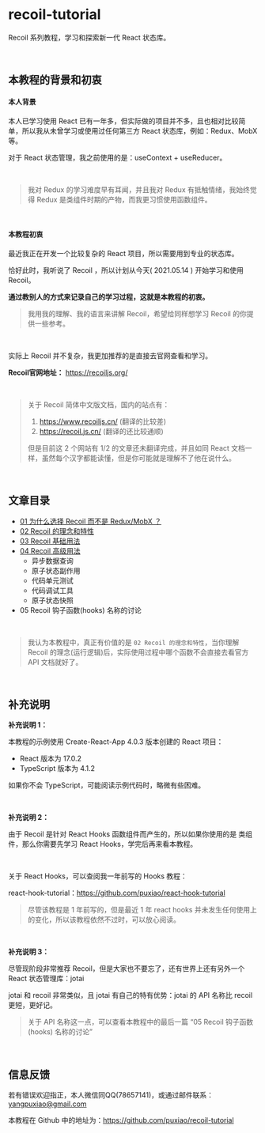 # recoil-tutorial
Recoil 系列教程，学习和探索新一代 React 状态库。



<br>

## 本教程的背景和初衷

#### 本人背景

本人已学习使用 React 已有一年多，但实际做的项目并不多，且也相对比较简单，所以我从未曾学习或使用过任何第三方 React 状态库，例如：Redux、MobX 等。

对于 React 状态管理，我之前使用的是：useContext + useReducer。



<br>

> 我对 Redux 的学习难度早有耳闻，并且我对 Redux 有抵触情绪，我始终觉得 Redux 是类组件时期的产物，而我更习惯使用函数组件。



<br>

#### 本教程初衷

最近我正在开发一个比较复杂的 React 项目，所以需要用到专业的状态库。

恰好此时，我听说了 Recoil ，所以计划从今天( 2021.05.14 ) 开始学习和使用 Recoil。

**通过教别人的方式来记录自己的学习过程，这就是本教程的初衷。**

> 我用我的理解、我的语言来讲解 Recoil，希望给同样想学习 Recoil 的你提供一些参考。



<br>

实际上 Recoil 并不复杂，我更加推荐的是直接去官网查看和学习。

**Recoil官网地址：** https://recoiljs.org/

<br>

> 关于 Recoil 简体中文版文档，国内的站点有：
>
> 1. https://www.recoiljs.cn/ (翻译的比较差)
> 2. https://recoil.js.cn/ (翻译的还比较通顺)
>
> 但是目前这 2 个网站有 1/2 的文章还未翻译完成，并且如同 React 文档一样，虽然每个汉字都能读懂，但是你可能就是理解不了他在说什么。



<br>

## 文章目录

* [01 为什么选择 Recoil 而不是 Redux/MobX ？](https://github.com/puxiao/recoil-tutorial/blob/main/01%20%E4%B8%BA%E4%BB%80%E4%B9%88%E9%80%89%E6%8B%A9%20Recoil%20%E8%80%8C%E4%B8%8D%E6%98%AF%20ReduxMobX%20%EF%BC%9F.md)
* [02 Recoil 的理念和特性](https://github.com/puxiao/recoil-tutorial/blob/main/02%20Recoil%20%E7%9A%84%E7%90%86%E5%BF%B5%E5%92%8C%E7%89%B9%E6%80%A7.md)
* [03 Recoil 基础用法](https://github.com/puxiao/recoil-tutorial/blob/main/03%20Recoil%20%E5%9F%BA%E7%A1%80%E7%94%A8%E6%B3%95.md)
* [04 Recoil 高级用法](https://github.com/puxiao/recoil-tutorial/blob/main/04%20Recoil%20%E9%AB%98%E7%BA%A7%E7%94%A8%E6%B3%95.md)
  * 异步数据查询
  * 原子状态副作用
  * 代码单元测试
  * 代码调试工具
  * 原子状态快照
* 05 Recoil 钩子函数(hooks) 名称的讨论



<br>

> 我认为本教程中，真正有价值的是 `02 Recoil 的理念和特性`，当你理解 Recoil 的理念(运行逻辑)后，实际使用过程中哪个函数不会直接去看官方 API 文档就好了。



<br>

## 补充说明

**补充说明 1：**

本教程的示例使用 Create-React-App 4.0.3 版本创建的 React 项目：

* React 版本为 17.0.2
* TypeScript 版本为 4.1.2

如果你不会 TypeScript，可能阅读示例代码时，略微有些困难。



<br>

**补充说明 2：**

由于 Recoil 是针对 React Hooks 函数组件而产生的，所以如果你使用的是 类组件，那么你需要先学习 React Hooks，学完后再来看本教程。

<br>

关于 React Hooks，可以查阅我一年前写的 Hooks 教程：

react-hook-tutorial：https://github.com/puxiao/react-hook-tutorial

> 尽管该教程是 1 年前写的，但是最近 1 年 react hooks 并未发生任何使用上的变化，所以该教程依然不过时，可以放心阅读。



<br>

**补充说明 3：**

尽管现阶段非常推荐 Recoil，但是大家也不要忘了，还有世界上还有另外一个 React 状态管理库：jotai

jotai 和 recoil 非常类似，且 jotai 有自己的特有优势：jotai 的 API 名称比 recoil 更短，更好记。 

> 关于 API 名称这一点，可以查看本教程中的最后一篇 “05 Recoil 钩子函数(hooks) 名称的讨论”



<br>

## 信息反馈

若有错误欢迎指正，本人微信同QQ(78657141)，或通过邮件联系：yangpuxiao@gmail.com

本教程在 Github 中的地址为：https://github.com/puxiao/recoil-tutorial
